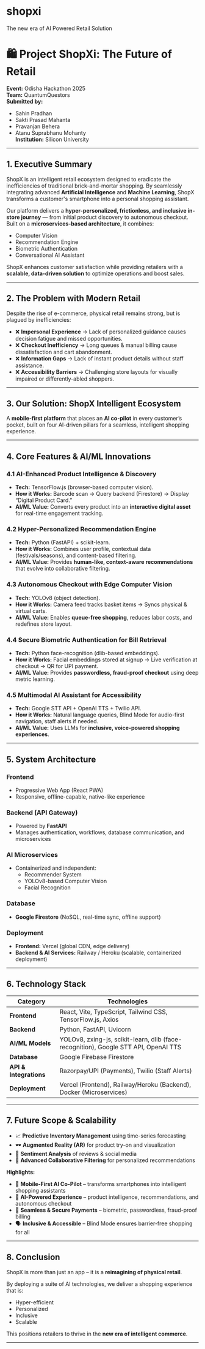 # shopxi
The new era of AI Powered Retail Solution
# 🛍️ Project ShopXi: The Future of Retail  

**Event:** Odisha Hackathon 2025  
**Team:** QuantumQuestors  
**Submitted by:**  
- Sahin Pradhan  
- Sakti Prasad Mahanta  
- Pravanjan Behera  
- Atanu Suprabhanu Mohanty  
**Institution:** Silicon University  

---

## 1. Executive Summary  
ShopX is an intelligent retail ecosystem designed to eradicate the inefficiencies of traditional brick-and-mortar shopping. By seamlessly integrating advanced **Artificial Intelligence** and **Machine Learning**, ShopX transforms a customer's smartphone into a personal shopping assistant.  

Our platform delivers a **hyper-personalized, frictionless, and inclusive in-store journey** — from initial product discovery to autonomous checkout. Built on a **microservices-based architecture**, it combines:  
- Computer Vision  
- Recommendation Engine  
- Biometric Authentication  
- Conversational AI Assistant  

ShopX enhances customer satisfaction while providing retailers with a **scalable, data-driven solution** to optimize operations and boost sales.  

---

## 2. The Problem with Modern Retail  
Despite the rise of e-commerce, physical retail remains strong, but is plagued by inefficiencies:  
- ❌ **Impersonal Experience** → Lack of personalized guidance causes decision fatigue and missed opportunities.  
- ❌ **Checkout Inefficiency** → Long queues & manual billing cause dissatisfaction and cart abandonment.  
- ❌ **Information Gaps** → Lack of instant product details without staff assistance.  
- ❌ **Accessibility Barriers** → Challenging store layouts for visually impaired or differently-abled shoppers.  

---

## 3. Our Solution: ShopX Intelligent Ecosystem  
A **mobile-first platform** that places an **AI co-pilot** in every customer’s pocket, built on four AI-driven pillars for a seamless, intelligent shopping experience.  

---

## 4. Core Features & AI/ML Innovations  

### 4.1 AI-Enhanced Product Intelligence & Discovery  
- **Tech:** TensorFlow.js (browser-based computer vision).  
- **How it Works:** Barcode scan → Query backend (Firestore) → Display “Digital Product Card.”  
- **AI/ML Value:** Converts every product into an **interactive digital asset** for real-time engagement tracking.  

### 4.2 Hyper-Personalized Recommendation Engine  
- **Tech:** Python (FastAPI) + scikit-learn.  
- **How it Works:** Combines user profile, contextual data (festivals/seasons), and content-based filtering.  
- **AI/ML Value:** Provides **human-like, context-aware recommendations** that evolve into collaborative filtering.  

### 4.3 Autonomous Checkout with Edge Computer Vision  
- **Tech:** YOLOv8 (object detection).  
- **How it Works:** Camera feed tracks basket items → Syncs physical & virtual carts.  
- **AI/ML Value:** Enables **queue-free shopping**, reduces labor costs, and redefines store layout.  

### 4.4 Secure Biometric Authentication for Bill Retrieval  
- **Tech:** Python face-recognition (dlib-based embeddings).  
- **How it Works:** Facial embeddings stored at signup → Live verification at checkout → QR for UPI payment.  
- **AI/ML Value:** Provides **passwordless, fraud-proof checkout** using deep metric learning.  

### 4.5 Multimodal AI Assistant for Accessibility  
- **Tech:** Google STT API + OpenAI TTS + Twilio API.  
- **How it Works:** Natural language queries, Blind Mode for audio-first navigation, staff alerts if needed.  
- **AI/ML Value:** Uses LLMs for **inclusive, voice-powered shopping experiences**.  

---

## 5. System Architecture  

### Frontend  
- Progressive Web App (React PWA)  
- Responsive, offline-capable, native-like experience  

### Backend (API Gateway)  
- Powered by **FastAPI**  
- Manages authentication, workflows, database communication, and microservices  

### AI Microservices  
- Containerized and independent:  
  - Recommender System  
  - YOLOv8-based Computer Vision  
  - Facial Recognition  

### Database  
- **Google Firestore** (NoSQL, real-time sync, offline support)  

### Deployment  
- **Frontend:** Vercel (global CDN, edge delivery)  
- **Backend & AI Services:** Railway / Heroku (scalable, containerized deployment)  

---

## 6. Technology Stack  

| Category | Technologies |
|----------|--------------|
| **Frontend** | React, Vite, TypeScript, Tailwind CSS, TensorFlow.js, Axios |
| **Backend** | Python, FastAPI, Uvicorn |
| **AI/ML Models** | YOLOv8, zxing-js, scikit-learn, dlib (face-recognition), Google STT API, OpenAI TTS |
| **Database** | Google Firebase Firestore |
| **API & Integrations** | Razorpay/UPI (Payments), Twilio (Staff Alerts) |
| **Deployment** | Vercel (Frontend), Railway/Heroku (Backend), Docker (Microservices) |

---

## 7. Future Scope & Scalability  
- 📈 **Predictive Inventory Management** using time-series forecasting  
- 🕶 **Augmented Reality (AR)** for product try-on and visualization  
- 💬 **Sentiment Analysis** of reviews & social media  
- 🔄 **Advanced Collaborative Filtering** for personalized recommendations  

**Highlights:**  
- 📱 **Mobile-First AI Co-Pilot** – transforms smartphones into intelligent shopping assistants  
- 🤖 **AI-Powered Experience** – product intelligence, recommendations, and autonomous checkout  
- 🔐 **Seamless & Secure Payments** – biometric, passwordless, fraud-proof billing  
- 🗣 **Inclusive & Accessible** – Blind Mode ensures barrier-free shopping for all  

---

## 8. Conclusion  
ShopX is more than just an app – it is a **reimagining of physical retail**.  

By deploying a suite of AI technologies, we deliver a shopping experience that is:  
- Hyper-efficient  
- Personalized  
- Inclusive  
- Scalable  

This positions retailers to thrive in the **new era of intelligent commerce**.  

---
